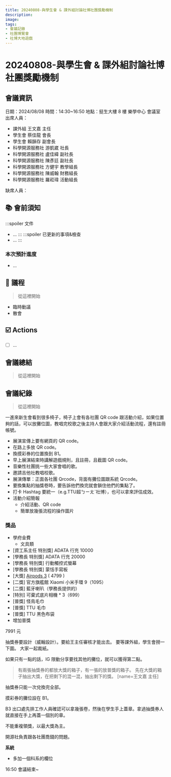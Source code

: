 ```yaml
---
title: 20240808-與學生會 & 課外組討論社博社團獎勵機制
description:
image:
tags:
- 會議記錄
- 社團博覽會
- 社博大地遊戲
---
```

# 20240808-與學生會 & 課外組討論社博社團獎勵機制

## 會議資訊

日期：2024/08/08
時間：14:30~16:50
地點：挺生大樓 8 樓 樂學中心 會議室
出席人員：

 - 課外組 王文嘉 主任
 - 學生會 蔡佳龍 會長
 - 學生會 賴韻存 副會長
 - 科學開源服務社 游凱崴 社長
 - 科學開源服務社 盧佳緯 副社長
 - 科學開源服務社 陳彥廷 副社長
 - 科學開源服務社 方健宇 教學組長
 - 科學開源服務社 陳威翰 財務組長
 - 科學開源服務社 羅崧瑋 活動組長

缺席人員：



## 📚 會前須知
:::spoiler 文件
- ...
:::
:::spoiler 已更新的事項&檢查
- ...
:::

### 本次預計進度

- ...

## 📣 議程

> 從這裡開始
- 臨時動議
- 散會

## ☑️ Actions

- [ ] ... 

## 會議總結

> 從這裡開始

## 會議紀錄

> 從這裡開始

一進來新生會看到很多椅子，椅子上會有各社團 QR code 跟活動介紹，如果位置夠的話，可以放攤位圖，教唱完校歌之後主持人會跟大家介紹活動流程，還有註冊帳號。 

- 展演宣傳上要有網頁的 QR code。
- 在路上多放 QR code。
- 換摸彩券的位置換到 B1。
- 早上展演結束時講解遊戲規則，且註冊，且截圖 QR code。
- 音樂性社團挑一些大家會唱的歌。
- 邀請吉他社教唱校歌。
- 展演傳單：正面各社團 Qrcode，背面有攤位圖跟系統 Qrcode。
- 要換集點的抽獎卷時，要告訴他們換完就會鎖住他們的集點了。
- 打卡 Hashtag 要統一（e.g.TTU超ㄅㄧㄤˋ社博），也可以拿來評估成效。
- 活動介紹簡報
    - 介紹活動、QR code
    - 簡單放幾張流程的操作圖片

### 獎品

- 學府金費
    - 文具類
- \[資工系主任 特別獎] ADATA 行充 10000
- \[學務長 特別獎] ADATA 行充 20000
- \[學務長 特別獎] 行動觸控式螢幕
- \[學務長 特別獎] 蒙恬手寫板
- \[大獎] [Airpods 3](https://24h.pchome.com.tw/prod/DYAJCR-1900GMG2U) ( 4799 )
- \[二獎] 官方旗艦館 Xiaomi 小米手環 9（1095）
- \[二獎] 藍牙喇叭（學務長提供的）
- \[特別] 可棄式底片相機 * 3（699）
- \[普獎] 怪鳥毛巾
- \[普獎] TTU 毛巾
- \[普獎] TTU 黑色布袋
- 增加普獎
    
7991 元

抽獎券要設計（威翰設計）。要給王主任審核才能出去。
要等課外組，學生會撈一下圖。
大家一起裁紙。

如果只有一點的話，IG 限動分享要找其他的攤位，就可以獲得第二點。

<!-- > 一點就是普獎，兩點才可以抽大獎。有兩個箱子。 -->
> 有兩張抽獎券的都放大獎的箱子，有一張的放普獎的箱子。
> 先在大獎的箱子抽出大獎，在把剩下的混一混，抽出剩下的獎。
> [name=王文嘉 主任]

抽獎券只能一次兌換完全部。

摸彩券的攤位設在 B1。

B3 出口處先排工作人員確認可以拿幾張卷，然後在學生手上蓋章。拿過抽獎券人就直接在手上再蓋一個別的章。

不能重複領獎，以最大獎為主。

開源社負責跟各社團喬錢的問題。

**系統**
- 多加一個科系的欄位

16:50 會議結束~

